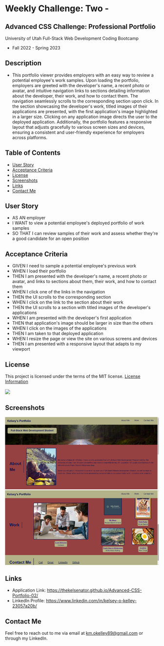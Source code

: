 # Weekly Challenge: Two -

## Advanced CSS Challenge: Professional Portfolio

University of Utah
Full-Stack Web Development Coding Bootcamp

- Fall 2022 - Spring 2023

## Description

- This portfolio viewer provides employers with an easy way to review a potential employee's work samples. Upon loading the portfolio, employers are greeted with the developer's name, a recent photo or avatar, and intuitive navigation links to sections detailing information about the developer, their work, and how to contact them. The navigation seamlessly scrolls to the corresponding section upon click. In the section showcasing the developer's work, titled images of their applications are presented, with the first application's image highlighted in a larger size. Clicking on any application image directs the user to the deployed application. Additionally, the portfolio features a responsive layout that adjusts gracefully to various screen sizes and devices, ensuring a consistent and user-friendly experience for employers across platforms.

## Table of Contents 

  - [User Story](#user-story)
  - [Acceptance Criteria](#acceptance-criteria)
  - [License](#license)
  - [Screenshots](#screenshots)
  - [Links](#links)
  - [Contact Me](#contact-me)

## User Story

- AS AN employer
- I WANT to view a potential employee's deployed portfolio of work samples
- SO THAT I can review samples of their work and assess whether they're a good candidate for an open position

## Acceptance Criteria

- GIVEN I need to sample a potential employee's previous work
- WHEN I load their portfolio
- THEN I am presented with the developer's name, a recent photo or avatar, and links to sections about them, their work, and how to contact them
- WHEN I click one of the links in the navigation
- THEN the UI scrolls to the corresponding section
- WHEN I click on the link to the section about their work
- THEN the UI scrolls to a section with titled images of the developer's applications
- WHEN I am presented with the developer's first application
- THEN that application's image should be larger in size than the others
- WHEN I click on the images of the applications
- THEN I am taken to that deployed application
- WHEN I resize the page or view the site on various screens and devices
- THEN I am presented with a responsive layout that adapts to my viewport

## License

  This project is licensed under the terms of the MIT license.
  [License Information](https://choosealicense.com/licenses/mit)
  <br/>
  <br/>
  <a href="https://choosealicense.com/licenses/mit">
  <img src="https://img.shields.io/badge/License-MIT-blue" />
  </a>

## Screenshots

![alt_text](<./assets/images/Screenshot%20(15).png>)
![alt_text](<./assets/images/Screenshot%20(16).png>)

## Links
  * Application Link: https://thekelsenator.github.io/Advanced-CSS-Portfolio-02/
  * LinkedIn Profile: https://www.linkedin.com/in/kelsey-o-kelley-23057a20b/

  ## Contact Me
  Feel free to reach out to me via email at km.okelley89@gmail.com or through my LinkedIn.